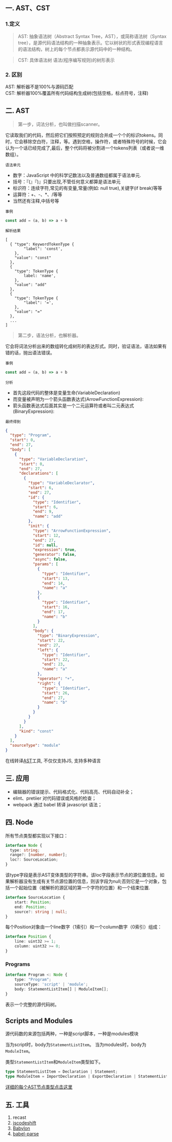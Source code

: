 ## 一. AST、CST
### 1.定义
>AST: 抽象语法树（Abstract Syntax Tree，AST），或简称语法树（Syntax tree），是源代码语法结构的一种抽象表示。它以树状的形式表现编程语言的语法结构，树上的每个节点都表示源代码中的一种结构。

>CST: 具体语法树 语法(程序编写规则)的树形表示
### 2. 区别
AST: 解析器不是100%与源码匹配  
CST: 解析器100%覆盖所有代码结构生成树(包括空格，标点符号，注释)

## 二. AST
>第一步，词法分析，也叫做扫描scanner。  

它读取我们的代码，然后把它们按照预定的规则合并成一个个的标识tokens。同时，它会移除空白符，注释，等。遇到空格，操作符，或者特殊符号的时候，它会认为一个话已经完成了,最后，整个代码将被分割进一个tokens列表（或者说一维数组）。

`语法单元`
* 数字：JavaScript 中的科学记数法以及普通数组都属于语法单元.
* 括号：『(』『)』只要出现,不管任何意义都算是语法单元
* 标识符：连续字符,常见的有变量,常量(例如: null true),关键字(if break)等等
* 运算符：+、-、*、/等等
* 当然还有注释,中括号等

`事例`
```js
const add = (a, b) => a + b
```
`解析结果`
```
[
  { "type": KeywordTokenType {
        "label": 'const',
    }, 
    "value": "const" 
  },
  { 
    "type": TokenType {
        label: 'name',
    }, 
    "value": "add" 
  },
  { 
    "type": TokenType {
        "label": '=',
    }, 
    "value": "=" 
  },
  ...
]
```

>第二步，语法分析，也解析器。  

它会将词法分析出来的数组转化成树形的表达形式。同时，验证语法，语法如果有错的话，抛出语法错误。

`事例`
```js
const add = (a, b) => a + b
```

`分析`
* 首先这段代码的整体是变量生命(VariableDeclaration)
* 而变量被声明为一个箭头函数表达式(ArrowFunctionExpression):
* 箭头函数表达式后面其实是一个二元运算符或者叫二元表达式(BinaryExpression):

`最终得到`
```json
{
  "type": "Program",
  "start": 0,
  "end": 27,
  "body": [
    {
      "type": "VariableDeclaration",
      "start": 0,
      "end": 27,
      "declarations": [
        {
          "type": "VariableDeclarator",
          "start": 6,
          "end": 27,
          "id": {
            "type": "Identifier",
            "start": 6,
            "end": 9,
            "name": "add"
          },
          "init": {
            "type": "ArrowFunctionExpression",
            "start": 12,
            "end": 27,
            "id": null,
            "expression": true,
            "generator": false,
            "async": false,
            "params": [
              {
                "type": "Identifier",
                "start": 13,
                "end": 14,
                "name": "a"
              },
              {
                "type": "Identifier",
                "start": 16,
                "end": 17,
                "name": "b"
              }
            ],
            "body": {
              "type": "BinaryExpression",
              "start": 22,
              "end": 27,
              "left": {
                "type": "Identifier",
                "start": 22,
                "end": 23,
                "name": "a"
              },
              "operator": "+",
              "right": {
                "type": "Identifier",
                "start": 26,
                "end": 27,
                "name": "b"
              }
            }
          }
        }
      ],
      "kind": "const"
    }
  ],
  "sourceType": "module"
}
```

在线转译[AST](https://astexplorer.net/)工具, 不仅仅支持JS, 支持多种语言

## 三. 应用
 * 编辑器的错误提示、代码格式化、代码高亮、代码自动补全；
 * elint、pretiier 对代码错误或风格的检查；
 * webpack 通过 babel 转译 javascript 语法；

## 四.  Node

所有节点类型都实现以下接口：

```ts
interface Node {
  type: string;
  range?: [number, number];
  loc?: SourceLocation;
}
```

该type字段是表示AST变体类型的字符串。该loc字段表示节点的源位置信息。如果解析器没有生成有关节点源位置的信息，则该字段为null;否则它是一个对象，包括一个起始位置（被解析的源区域的第一个字符的位置）和一个结束位置.

```ts
interface SourceLocation {
    start: Position;
    end: Position;
    source?: string | null;
}
```

每个Position对象由一个line数字（1索引）和一个column数字（0索引）组成：

```ts
interface Position {
    line: uint32 >= 1;
    column: uint32 >= 0;
}
```


### Programs

```ts
interface Program <: Node {
    type: "Program";
    sourceType: 'script' | 'module';
    body: StatementListItem[] | ModuleItem[];
}
```

表示一个完整的源代码树。

## Scripts and Modules

源代码数的来源包括两种，一种是script脚本，一种是modules模块

当为script时，body为`StatementListItem`。
当为modules时，body为`ModuleItem`。

类型`StatementListItem`和`ModuleItem`类型如下。

```ts
type StatementListItem = Declaration | Statement;
type ModuleItem = ImportDeclaration | ExportDeclaration | StatementListItem;
```

[详细的每个AST节点类型点击这里](https://github.com/Xiao2GouZi/logger/blob/ast/ast/base.md)




## 五. 工具
1. recast
2. [jscodeshift](https://github.com/Xiao2GouZi/logger/tree/git/ast/jscodeshift)
3. [Babylon](https://github.com/Xiao2GouZi/logger/tree/git/ast/babylon)
4. [babel-parse](https://github.com/Xiao2GouZi/logger/tree/git/ast/babel-parse)


